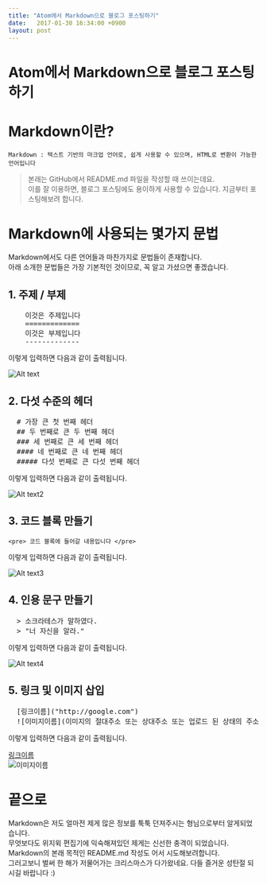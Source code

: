 ```yaml
---
title: "Atom에서 Markdown으로 블로그 포스팅하기"
date:   2017-01-30 16:34:00 +0900
layout: post
---
```

Atom에서 Markdown으로 블로그 포스팅하기
===================================

# Markdown이란?
<pre><code>Markdown : 텍스트 기반의 마크업 언어로, 쉽게 사용할 수 있으며, HTML로 변환이 가능한 언어입니다 </code></pre>

> 본래는 GitHub에서 README.md 파일을 작성할 때 쓰이는데요.  
이를 잘 이용하면, 블로그 포스팅에도 용이하게 사용할 수 있습니다. 지금부터 포스팅해보려 합니다.

# Markdown에 사용되는 몇가지 문법
<p style="width:510px;">Markdown에서도 다른 언어들과 마찬가지로 문법들이 존재합니다.<br>아래 소개한 문법들은 가장 기본적인 것이므로, 꼭 알고 가셨으면 좋겠습니다.
</p>  


## 1. 주제 / 부제
<pre>
    이것은 주제입니다
    =============
    이것은 부제입니다
    ------------- </pre>

이렇게 입력하면 다음과 같이 출력됩니다.  

![Alt text](http://cfile2.uf.tistory.com/image/2359E845585F258C040B10)

## 2. 다섯 수준의 헤더

  <pre>  # 가장 큰 첫 번째 헤더
  ## 두 번째로 큰 두 번째 헤더
  ### 세 번째로 큰 세 번째 헤더
  #### 네 번째로 큰 네 번째 헤더
  ##### 다섯 번째로 큰 다섯 번째 헤더 </pre>

이렇게 입력하면 다음과 같이 출력됩니다.  

![Alt text2](http://cfile1.uf.tistory.com/image/26367E46585F267D0425E4)

## 3. 코드 블록 만들기
`<pre> 코드 블록에 들어갈 내용입니다 </pre>`

이렇게 입력하면 다음과 같이 출력됩니다.  

![Alt text3](http://cfile5.uf.tistory.com/image/247B694A585F28440C20D4)

## 4. 인용 문구 만들기
<pre>  > 소크라테스가 말하였다.  
  > "너 자신을 알라."  </pre>

이렇게 입력하면 다음과 같이 출력됩니다.  

![Alt text4](http://cfile4.uf.tistory.com/image/245CB74B585F298C1909E7)

## 5. 링크 및 이미지 삽입
<pre>  [링크이름]("http://google.com")  
  ![이미지이름](이미지의 절대주소 또는 상대주소 또는 업로드 된 상태의 주소) </pre>

이렇게 입력하면 다음과 같이 출력됩니다.  

[링크이름]("http://google.com")  
![이미지이름](http://cfile6.uf.tistory.com/image/2254754B585F2ACB229736)


# 끝으로
<p> Markdown은 저도 얼마전 제게 많은 정보를 툭툭 던져주시는 형님으로부터 알게되었습니다.<br>무엇보다도 위지윅 편집기에 익숙해져있던 제게는 신선한 충격이 되었습니다. Markdown의 본래 목적인 README.md 작성도 어서 시도해보려합니다. <br> 그러고보니 벌써 한 해가 저물어가는 크리스마스가 다가왔네요. 다들 즐거운 성탄절 되시길 바랍니다 :) </p>
